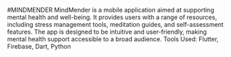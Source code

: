 #MINDMENDER
MindMender is a mobile application aimed at supporting mental health and well-being. It provides users with a range of resources, including stress management tools, meditation guides, and self-assessment features. The app is designed to be intuitive and user-friendly, making mental health support accessible to a broad audience.
Tools Used: Flutter, Firebase, Dart, Python 
